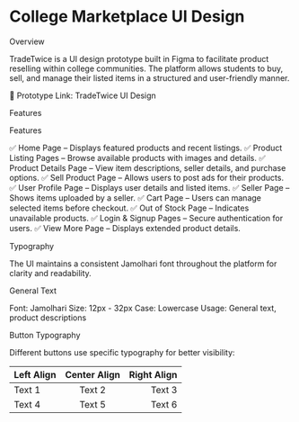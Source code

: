 # College Marketplace UI Design

Overview

TradeTwice is a UI design prototype built in Figma to facilitate product reselling within college communities. The platform allows students to buy, sell, and manage their listed items in a structured and user-friendly manner.

🔗 Prototype Link: TradeTwice UI Design

Features

Features

✅ Home Page – Displays featured products and recent listings.
✅ Product Listing Pages – Browse available products with images and details.
✅ Product Details Page – View item descriptions, seller details, and purchase options.
✅ Sell Product Page – Allows users to post ads for their products.
✅ User Profile Page – Displays user details and listed items.
✅ Seller Page – Shows items uploaded by a seller.
✅ Cart Page – Users can manage selected items before checkout.
✅ Out of Stock Page – Indicates unavailable products.
✅ Login & Signup Pages – Secure authentication for users.
✅ View More Page – Displays extended product details.

Typography

The UI maintains a consistent Jamolhari font throughout the platform for clarity and readability.

General Text

Font: Jamolhari
Size: 12px - 32px
Case: Lowercase
Usage: General text, product descriptions

Button Typography

Different buttons use specific typography for better visibility:

| Left Align | Center Align | Right Align |
|:-----------|:-----------:|------------:|
| Text 1    | Text 2      | Text 3      |
| Text 4    | Text 5      | Text 6      |

